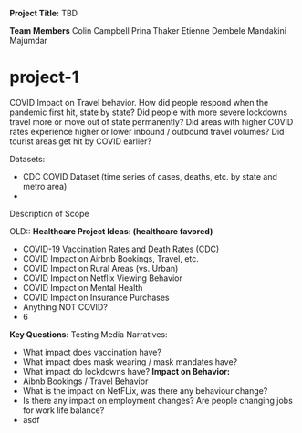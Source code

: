 **Project Title:**
TBD

**Team Members**
Colin Campbell
Prina Thaker
Etienne Dembele
Mandakini Majumdar





# project-1
COVID Impact on Travel behavior. How did people respond when the pandemic first hit, state by state? Did people with more severe lockdowns travel more or move out of state permanently? Did areas with higher COVID rates experience higher or lower inbound / outbound travel volumes? Did tourist areas get hit by COVID earlier?



Datasets:
- CDC COVID Dataset (time series of cases, deaths, etc. by state and metro area)
- 





Description of Scope



OLD::
**Healthcare Project Ideas: (healthcare favored)**
- COVID-19 Vaccination Rates and Death Rates (CDC)
- COVID Impact on Airbnb Bookings, Travel, etc.
- COVID Impact on Rural Areas (vs. Urban)
- COVID Impact on Netflix Viewing Behavior
- COVID Impact on Mental Health
- COVID Impact on Insurance Purchases
- Anything NOT COVID?
- 6

**Key Questions:**
Testing Media Narratives:
- What impact does vaccination have?
- What impact does mask wearing / mask mandates have?
- What impact do lockdowns have?
**Impact on Behavior:**
- Aibnb Bookings / Travel Behavior
- What is the impact on NetFLix, was there any behaviour change?
- Is there any impact on employment changes? Are people changing jobs for work life balance?
- asdf
